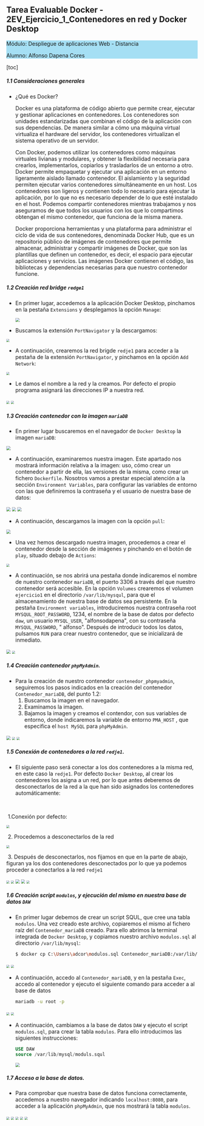 ## Tarea Evaluable Docker - 2EV_Ejercicio_1_Contenedores en red y Docker Desktop

<div style= "background-color: rgb(165, 223, 244)">
    <p>
        Módulo: Despliegue de aplicaciones Web - Distancia
    </p>
   <p>
       Alumno: Alfonso Dapena Cores
    </p> 
    </div>




[toc]

##### 1.1 Consideraciones generales

- ¿Qué es Docker?

  Docker es una plataforma de código abierto que permite crear, ejecutar y gestionar aplicaciones en contenedores. Los contenedores son unidades estandarizadas que combinan el código de la aplicación con sus dependencias. De manera similar a cómo una máquina virtual virtualiza el hardware del servidor, los contenedores virtualizan el sistema operativo de un servidor.

  Con Docker, podemos utilizar los contenedores como máquinas virtuales  livianas y modulares, y obtener la flexibilidad necesaria para crearlos, implementarlos, copiarlos y trasladarlos de un entorno a otro. Docker permite empaquetar y ejecutar una aplicación en un entorno ligeramente aislado llamado contenedor. El aislamiento y la seguridad permiten ejecutar varios contenedores simultáneamente en un host. Los contenedores son ligeros y contienen todo lo necesario para ejecutar la aplicación, por lo que no es necesario depender de lo que esté instalado en el host. Podemos compartir contenedores mientras trabajamos y nos aseguramos de que todos los usuarios con los que lo compartimos obtengan el mismo contenedor, que funciona de la misma manera.

  Docker proporciona herramientas y una plataforma para administrar el ciclo de vida de sus contenedores, denominada Docker Hub, que es un repositorio público de imágenes de contenedores que permite almacenar, administrar y compartir imágenes de Docker, que son las plantillas que definen un contenedor, es decir, el espacio para ejecutar aplicaciones y servicios. Las imágenes Docker contienen el código, las bibliotecas y dependencias necesarias para que nuestro contenedor funcione.

  

##### 1.2 Creación red bridge `redge1`

- En primer lugar, accedemos a la aplicación Docker Desktop, pinchamos en la pestaña `Extensions` y desplegamos la opción `Manage`:

  
  
  <img src="./Tarea%20Evaluable%20Docker_ejercicio1.assets/0.1%20buscador%20extensiones.jpg" style="zoom:67%;" />
  
  
  
- Buscamos la extensión `PortNavigator` y la descargamos:

  

<img src="./Tarea%20Evaluable%20Docker_ejercicio1.assets/0.2%20instalar%20PortNavigator-1744653109957-3.jpg" style="zoom:50%;" />

- A continuación, crearemos la red brigde `redje1` para acceder a la pestaña de la extensión `PortNavigator`, y pinchamos en la opción `Add Network`:



<img src="./Tarea%20Evaluable%20Docker_ejercicio1.assets/1.1%20creo%20la%20red%20redje1.jpg" style="zoom: 50%;" />

-  Le damos el nombre a la red y la creamos. Por defecto el propio programa asignará las direcciones IP a nuestra red.



<img src="./Tarea%20Evaluable%20Docker_ejercicio1.assets/1.2creo%20la%20red%20redje1.jpg" style="zoom:50%;" />

<img src="./Tarea%20Evaluable%20Docker_ejercicio1.assets/1.3%20creo%20la%20red%20redje1.jpg" style="zoom:50%;" />



##### 1.3 Creación contenedor con la imagen `mariaDB`

- En primer lugar buscaremos en el navegador de `Docker Desktop` la imagen `mariaDB`:

<img src="./Tarea%20Evaluable%20Docker_ejercicio1.assets/2.0%20Buscar%20imagen.jpg" style="zoom:67%;" />



- A continuación, examinaremos nuestra imagen. Este apartado nos mostrará información relativa a la imagen: uso, cómo crear un contenedor a partir de ella, las versiones de la misma, como crear un fichero `Dockerfile`. Nosotros vamos a prestar especial atención a la sección `Environment Variables`, para configurar las variables de entorno con las que definiremos la contraseña y el usuario de nuestra base de datos:

<img src="./Tarea%20Evaluable%20Docker_ejercicio1.assets/2.1%20Selecciono%20la%20imagen%20y%20la%20examino.jpg" style="zoom:67%;" />

<img src="./Tarea%20Evaluable%20Docker_ejercicio1.assets/2.2%20examino%20la%20documentaci%C3%B3n%20de%20la%20imagen.jpg" style="zoom: 67%;" />

<img src="./Tarea%20Evaluable%20Docker_ejercicio1.assets/2.3%20Variables%20de%20entorno.jpg" style="zoom:67%;" />

- A continuación, descargamos la imagen con la opción `pull`:

<img src="./Tarea%20Evaluable%20Docker_ejercicio1.assets/2.4%20descargo%20imagen%20mariadb.jpg" style="zoom:67%;" />

- Una vez hemos descargado nuestra imagen, procedemos a crear el contenedor desde la sección de imágenes y pinchando en el botón de `play`, situado debajo de `Actions`:

<img src="./Tarea%20Evaluable%20Docker_ejercicio1.assets/3.1.creo%20el%20contenedor.jpg" style="zoom:50%;" />

- A continuación, se nos abrirá una pestaña donde indicaremos el nombre de nuestro contenedor `mariaDB`, el puerto 3306 a través del que nuestro contenedor será accesible. En la opción `Volumes` crearemos el volumen `ejercicio1` en el directorio `/var/lib/mysqul`, para que el almacenamiento de nuestra base de datos sea persistente. En la pestaña `Environment variables`, introduciremos nuestra contraseña root  `MYSQUL_ROOT_PASSWORD`, 1234, el nombre de la base de datos por defecto `daw`, un usuario `MYSQL_USER`, "alfonsodapena", con su contraseña `MYSQUL_PASSWORD`, " alfonso". Después de introducir todos los datos, pulsamos `RUN` para crear nuestro contenedor, que se inicializará de inmediato.

<img src="./Tarea%20Evaluable%20Docker_ejercicio1.assets/3.2%20creacion%20contenedor.jpg" style="zoom: 67%;" />

<img src="./Tarea%20Evaluable%20Docker_ejercicio1.assets/3.3%20contenedor%20inicializado.jpg" style="zoom:50%;" />

##### 1.4 Creación contenedor `phpMyAdmin`.

- Para la creación de nuestro contenedor `contenedor_phpmyadmin`, seguiremos los pasos indicados en la creación del contenedor `Contenedor_mariaDB`, del punto 1.2: 
  1. Buscamos la imagen en el navegador.
  2. Examinamos la imagen.
  3. Bajamos la imagen y creamos el contendor, con sus variables de entorno, donde indicaremos la variable de entorno `PMA_HOST` , que especifica el `host MySQL` para `phpMyAdmin`.

<img src="./Tarea%20Evaluable%20Docker_ejercicio1.assets/4.1%20busco%20la%20imagen%20php%20my%20admin.jpg" style="zoom: 67%;" />

<img src="./Tarea%20Evaluable%20Docker_ejercicio1.assets/4.2%20creo%20el%20contenedor.jpg" style="zoom: 50%;" />

<img src="./Tarea%20Evaluable%20Docker_ejercicio1.assets/4.3%20variables%20de%20entorno.jpg" style="zoom:50%;" />

##### 1.5 Conexión de  contenedores a la red  `redje1`. 

- El siguiente paso será conectar a los dos contenedores a la misma red, en este caso la `redje1`. Por defecto `Docker Desktop`, al crear los contenedores los asigna a un red, por lo que antes deberemos de desconectarlos de la red a la que han sido asignados los contenedores automáticamente:

​									

​		1.Conexión por defecto:				

<img src="./Tarea%20Evaluable%20Docker_ejercicio1.assets/5.1%20comprobar%20red.jpg" style="zoom:50%;" />

​		2. Procedemos a desconectarlos de la red

<img src="./Tarea%20Evaluable%20Docker_ejercicio1.assets/5.2%20comprobarred2.jpg" style="zoom:50%;" />

​		3. Después de desconectarlos, nos fijamos en que en la parte de abajo, figuran ya los dos contenedores desconectados por lo que ya podemos proceder a conectarlos a la red `redje1`

<img src="./Tarea%20Evaluable%20Docker_ejercicio1.assets/5.3%20desconectar%20containers.jpg" style="zoom:50%;" />

<img src="./Tarea%20Evaluable%20Docker_ejercicio1.assets/5.4conectar%20red%20bridge.jpg" style="zoom:50%;" />

<img src="./Tarea%20Evaluable%20Docker_ejercicio1.assets/5.5%20conectar%20red%20bridge%20mariadb.jpg" style="zoom:67%;" />

<img src="./Tarea%20Evaluable%20Docker_ejercicio1.assets/5.6%20conectar%20red%20bridge%20myphp.jpg" style="zoom:67%;" />

<img src="./Tarea%20Evaluable%20Docker_ejercicio1.assets/5.7%20conedtado%20a%20la%20red.jpg" style="zoom: 50%;" />

##### 1.6 Creación script `modulos`, y ejecución del mismo en nuestra base de datos `DAW`

- En primer lugar debemos de crear un script SQUL, que cree una tabla `modulos`. Una vez creado este archivo, copiaremos el mismo al fichero raíz del `Contenedor_mariaDB` creado. Para ello abrimos  la terminal integrada de `Docker Desktop`, y copiamos nuestro archivo `modulos.sql`  al directorio `/var/lib/mysql`:

  ```bash
  $ docker cp C:\Users\adcor\modulos.sql Contenedor_mariaDB:/var/lib/mysql
  ```

  

<img src="./Tarea%20Evaluable%20Docker_ejercicio1.assets/6.1%20abro%20la%20terminal%20integrada%20en%20Docker%20Desktop.jpg" style="zoom:50%;" />

<img src="./Tarea%20Evaluable%20Docker_ejercicio1.assets/6.2%20copio%20el%20script%20modulos%20al%20volumen1%20del%20contenedor%20mariaDB.jpg" style="zoom:50%;" />

- A continuación, accedo al `Contenedor_mariaDB`, y en la pestaña `Exec`, accedo al contenedor y ejecuto el siguiente comando para acceder a al base de datos 

  ```bash
  mariadb -u root -p
  ```

  

<img src="./Tarea%20Evaluable%20Docker_ejercicio1.assets/6.3%20abrir%20terminal%20para%20acceder%20al%20contenedor%20mariaDB.jpg" style="zoom:50%;" />

<img src="./Tarea%20Evaluable%20Docker_ejercicio1.assets/6.4%20conexi%C3%B3n%20terminal%20al%20contenedor%20mariaDB.jpg" style="zoom:50%;" />

- A continuación, cambiamos a la base de datos `DAW` y ejecuto el script `modulos.sql`, para crear la tabla `modulos`. Para ello introducimos las siguientes instrucciones:

  ```sql
  USE DAW
  source /var/lib/mysql/moduls.squl
  ```

  <img src="./Tarea%20Evaluable%20Docker_ejercicio1.assets/6.5%20cambio%20a%20la%20base%20datos%20DAW%20y%20envio%20el%20fichero%20copiado%20a%20var.jpg" style="zoom: 67%;" />



##### 1.7 Acceso a la base de datos.

- Para comprobar que nuestra base de datos funciona correctamente, accedemos a nuestro navegador indicando `localhost:8080`, para acceder a la aplicación `phpMyAdmin`, que nos mostrará la tabla `modulos`.



<img src="./Tarea%20Evaluable%20Docker_ejercicio1.assets/7.1%20acceder%20base%20datos.png" style="zoom: 50%;" />

<img src="./Tarea%20Evaluable%20Docker_ejercicio1.assets/7.2%20base%20de%20datos.png" style="zoom:50%;" />

<img src="./Tarea%20Evaluable%20Docker_ejercicio1.assets/7.3%20base%20de%20datos_1.jpg" style="zoom:50%;" />

<img src="./Tarea%20Evaluable%20Docker_ejercicio1.assets/7.4%20%20base%20de%20datos%20funcionando.jpg" style="zoom:50%;" />

<img src="./Tarea%20Evaluable%20Docker_ejercicio1.assets/7.5%20base%20de%20datos%20funcionando.jpg" style="zoom:50%;" />
